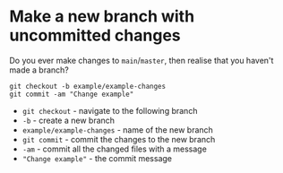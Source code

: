 # Make a new branch with uncommitted changes
Do you ever make changes to `main`/`master`, then realise that you haven't made a branch?

```git
git checkout -b example/example-changes
git commit -am "Change example"
```

- `git checkout` - navigate to the following branch
- `-b` - create a new branch
- `example/example-changes` - name of the new branch
- `git commit` - commit the changes to the new branch
- `-am` - commit all the changed files with a message
- `"Change example"` - the commit message
